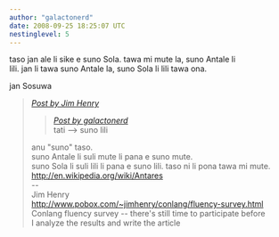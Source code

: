 ```yaml
---
author: "galactonerd"
date: 2008-09-25 18:25:07 UTC
nestinglevel: 5
---
```

taso jan ale li sike e suno Sola. tawa mi mute la, suno Antale li  
lili. jan li tawa suno Antale la, suno Sola li lili tawa ona.  
  
jan Sosuwa  

> [_Post by Jim Henry_](/JlXykBGS/new-words#post9)  
> 
> > [_Post by galactonerd_](/JlXykBGS/new-words#post8)  
> > tati --> suno lili  
> > 
> 
> anu "suno" taso.  
> suno Antale li suli mute li pana e suno mute.  
> suno Sola li suli lili li pana e suno lili. taso ni li pona tawa mi mute.  
> http://en.wikipedia.org/wiki/Antares  
> \--  
> Jim Henry  
> http://www.pobox.com/~jimhenry/conlang/fluency-survey.html  
> Conlang fluency survey -- there's still time to participate before  
> I analyze the results and write the article  
>